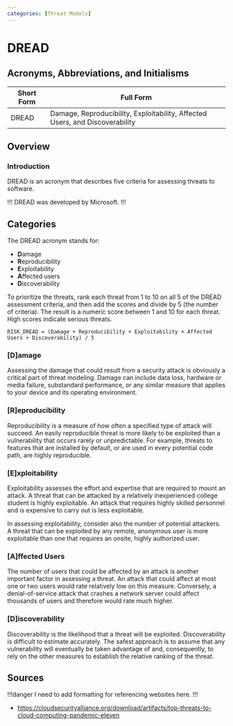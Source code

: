 ```yaml
---
categories: [Threat Models]
---
```


# DREAD

## Acronyms, Abbreviations, and Initialisms

| Short Form | Full Form |
| - | - |
| DREAD | Damage, Reproducibility, Exploitability, Affected Users, and Discoverability |

## Overview

### Introduction

DREAD is an acronym that describes five criteria for assessing threats to software.

!!!
DREAD was developed by Microsoft.
!!!

## Categories

The DREAD acronym stands for:

- **D**amage
- **R**eproducibility
- **E**xploitability
- **A**ffected users
- **D**iscoverability

To prioritize the threats, rank each threat from 1 to 10 on all 5 of the DREAD assessment criteria, and then add the scores and divide by 5 (the number of criteria). The result is a numeric score between 1 and 10 for each threat. High scores indicate serious threats.

```
RISK_DREAD = (Damage + Reproducibility + Exploitability + Affected Users + Discoverability) / 5
```

### [D]amage

Assessing the damage that could result from a security attack is obviously a critical part of threat modeling. Damage can include data loss, hardware or media failure, substandard performance, or any similar measure that applies to your device and its operating environment.

### [R]eproducibility

Reproducibility is a measure of how often a specified type of attack will succeed. An easily reproducible threat is more likely to be exploited than a vulnerability that occurs rarely or unpredictable. For example, threats to features that are installed by default, or are used in every potential code path, are highly reproducible.

### [E]xploitability

Exploitability assesses the effort and expertise that are required to mount an attack. A threat that can be attacked by a relatively inexperienced college student is highly exploitable. An attack that requires highly skilled personnel and is expensive to carry out is less exploitable.

In assessing exploitability, consider also the number of potential attackers. A threat that can be exploited by any remote, anonymous user is more exploitable than one that requires an onsite, highly authorized user.

### [A]ffected Users

The number of users that could be affected by an attack is another important factor in assessing a threat. An attack that could affect at most one or two users would rate relatively low on this measure. Conversely, a denial-of-service attack that crashes a network server could affect thousands of users and therefore would rate much higher.

### [D]iscoverability

Discoverability is the likelihood that a threat will be exploited. Discoverability is difficult to estimate accurately. The safest approach is to assume that any vulnerability will eventually be taken advantage of and, consequently, to rely on the other measures to establish the relative ranking of the threat.

## Sources

!!!danger
I need to add formatting for referencing websites here.
!!!

- https://cloudsecurityalliance.org/download/artifacts/top-threats-to-cloud-computing-pandemic-eleven